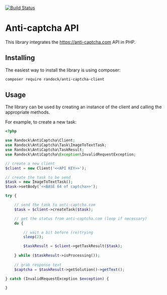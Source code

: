 [![Build Status](https://travis-ci.org/randock/anti-captcha-client.svg?branch=master)](https://travis-ci.org/randock/anti-captcha-client)

Anti-captcha API
===============
This library integrates the https://anti-captcha.com API in PHP.

## Installing ##
The easiest way to install the library is using composer:

```bash
composer require randock/anti-captcha-client
```

## Usage ##
The library can be used by creating an instance of the client and calling the appropriate methods.

For example, to create a new task:

```php
<?php

use Randock\AntiCaptcha\Client;
use Randock\AntiCaptcha\Task\ImageToTextTask;
use Randock\AntiCaptcha\TaskResult;
use Randock\AntiCaptcha\Exception\InvalidRequestException;

// create a new client
$client = new Client('<<API KEY>>');

// create the task to be send
$task = new ImageToTextTask();
$task->setBody('<<BASE 64 of captcha>>');

try {

    // send the task to anti-captcha.com
    $task = $client->createTask($task);

    // get the status from anti-captcha.com (loop if necessary)
    do {

        // wait a bit before (re)trying
        sleep(2);

        $taskResult = $client->getTaskResult($task);
                
    } while ($taskResult->isProcessing());
    
    // grab response text
    $captcha = $taskResult->getSolution()->getText();

} catch (InvalidRequestException $exception) {
        
}
```

